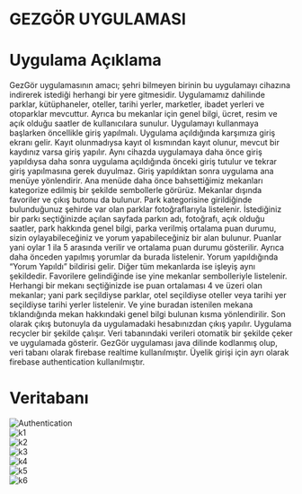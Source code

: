 # GEZGÖR UYGULAMASI
# Uygulama Açıklama
GezGör uygulamasının amacı; şehri bilmeyen birinin bu uygulamayı cihazına indirerek istediği herhangi bir yere gitmesidir. Uygulamamız dahilinde parklar, kütüphaneler, oteller, tarihi yerler, marketler, ibadet yerleri ve otoparklar mevcuttur. Ayrıca bu mekanlar için genel bilgi, ücret, resim ve açık olduğu saatler de kullanıcılara sunulur. 
Uygulamayı kullanmaya başlarken öncellikle giriş yapılmalı. Uygulama açıldığında karşımıza giriş ekranı gelir. Kayıt olunmadıysa kayıt ol kısmından kayıt olunur, mevcut bir kaydınız varsa giriş yapılır. Aynı cihazda uygulamaya daha önce giriş yapıldıysa daha sonra uygulama açıldığında önceki giriş tutulur ve tekrar giriş yapılmasına gerek duyulmaz. Giriş yapıldıktan sonra uygulama ana menüye yönlendirir. 
Ana menüde daha önce bahsettiğimiz mekanları kategorize edilmiş bir şekilde sembollerle görürüz. Mekanlar dışında favoriler ve çıkış butonu da bulunur. Park kategorisine girildiğinde bulunduğunuz şehirde var olan parklar fotoğraflarıyla listelenir. İstediğiniz bir parkı seçtiğinizde açılan sayfada parkın adı, fotoğrafı, açık olduğu saatler, park hakkında genel bilgi, parka verilmiş ortalama puan durumu, sizin oylayabileceğiniz ve yorum yapabileceğiniz bir alan bulunur. Puanlar yani oylar 1 ila 5 arasında verilir ve ortalama puan durumu gösterilir. Ayrıca daha önceden yapılmış yorumlar da burada listelenir. Yorum yapıldığında “Yorum Yapıldı” bildirisi gelir. Diğer tüm mekanlarda ise işleyiş aynı şekildedir. Favorilere gelindiğinde ise yine mekanlar sembolleriyle listelenir. Herhangi bir mekanı seçtiğinizde ise puan ortalaması 4 ve üzeri olan mekanlar; yani park seçildiyse parklar, otel seçildiyse oteller veya tarihi yer seçildiyse tarihi yerler listelenir. Ve yine buradan istenilen mekana tıklandığında mekan hakkındaki genel bilgi bulunan kısma yönlendirilir. Son olarak çıkış butonuyla da uygulamadaki hesabınızdan çıkış yapılır. 
Uygulama recycler bir şekilde çalışır. Veri tabanındaki verileri otomatik bir şekilde çeker ve uygulamada gösterir. GezGör uygulaması java dilinde kodlanmış olup, veri tabanı olarak firebase realtime kullanılmıştır. Üyelik girişi için ayrı olarak firebase authentication kullanılmıştır.

# Veritabanı
![Authentication](https://user-images.githubusercontent.com/99869817/172833105-27980406-e70a-497d-bab0-5b9d3d245995.PNG)
<br/>
![k1](https://user-images.githubusercontent.com/99869817/172833197-e3716452-ccdf-465b-9b22-b56ef6b15c4c.PNG)
<br/>
![k2](https://user-images.githubusercontent.com/99869817/172833202-68d77bd6-401b-49ae-a2a1-a8758f4c9e07.PNG)
<br/>
![k3](https://user-images.githubusercontent.com/99869817/172833203-d3f1c3f8-e1cb-4ae9-93de-bbf60782f1ac.PNG)
<br/>
![k4](https://user-images.githubusercontent.com/99869817/172833206-17ab2d63-26f7-424f-bb57-a70b34ac1627.PNG)
<br/>
![k5](https://user-images.githubusercontent.com/99869817/172833209-ae22c970-0283-4ed7-acfd-4d3461cd925b.PNG)
<br/>
![k6](https://user-images.githubusercontent.com/99869817/172833214-85eb19af-7fc7-4fe8-9298-e26d700d097b.PNG)

